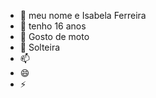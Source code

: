 - 👋 meu nome e Isabela Ferreira 
- 👀 tenho 16 anos 
- 🌱 Gosto de moto
- 💞️ Solteira
- 📫 
- 😄 
- ⚡ 

<!---
eunaoseimano/eunaoseimano is a ✨ special ✨ repository because its `README.md` (this file) appears on your GitHub profile.
You can click the Preview link to take a look at your changes.
--->
